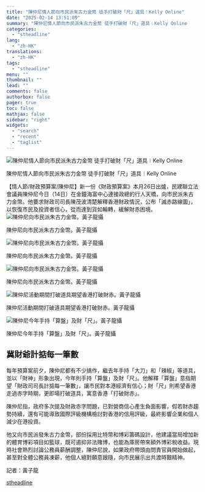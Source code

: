 ```yaml
---
title: "陳仲尼情人節向市民派朱古力金幣 徒手打破財「尺」道具︱Kelly Online"
date: "2025-02-14 13:51:09"
summary: "陳仲尼情人節向市民派朱古力金幣 徒手打破財「尺」道具︱Kelly Online       ..."
categories:
  - "stheadline"
lang:
  - "zh-HK"
translations:
  - "zh-HK"
tags:
  - "stheadline"
menu: ""
thumbnail: ""
lead: ""
comments: false
authorbox: false
pager: true
toc: false
mathjax: false
sidebar: "right"
widgets:
  - "search"
  - "recent"
  - "taglist"
---
```


![陳仲尼情人節向市民派朱古力金幣 徒手打破財「尺」道具︱Kelly Online](https://image.stheadline.com/f/680p0/0x0/100/none/b9c503186805251fc916c1f69e3140ec/stheadline/inewsmedia/20250214/_2025021413414980022.jpg)

陳仲尼情人節向市民派朱古力金幣 徒手打破財「尺」道具︱Kelly Online




【情人節/財政預算案/陳仲尼】新一份《財政預算案》本月26日出爐，民建聯立法會議員陳仲尼今日（14日）在金鐘海富中心連接政總的行人天橋，向市民派朱古力金幣。他要求財政司司長陳茂波清楚解釋香港財政情況，公布「滅赤路線圖」，以恢復市民及投資者信心，從而達到貨如輪轉，緩解財赤困境。
 ![陳仲尼向市民派朱古力金幣。黃子龍攝](https://image.hkhl.hk/f/1024p0/0x0/100/none/fc2b6cac5a6a5be1456bf3752f8df1d1/2025-02/KakaoTalk_20250214_132121567_02.jpg)


陳仲尼向市民派朱古力金幣。黃子龍攝



 ![陳仲尼向市民派朱古力金幣。黃子龍攝](https://image.hkhl.hk/f/1024p0/0x0/100/none/17e5731db29ddc1cabbe44411a2089d1/2025-02/KakaoTalk_20250214_132121567_04.jpg)


陳仲尼向市民派朱古力金幣。黃子龍攝



 ![陳仲尼向市民派朱古力金幣。黃子龍攝](https://image.hkhl.hk/f/1024p0/0x0/100/none/a815c1c59f09be81e0c20769d09ddde3/2025-02/KakaoTalk_20250214_132121567_03.jpg)


陳仲尼向市民派朱古力金幣。黃子龍攝



 ![陳仲尼活動期間打破道具期望香港打破財赤。黃子龍攝](https://image.hkhl.hk/f/1024p0/0x0/100/none/17322210da44dc02972589552fa1a54a/2025-02/KakaoTalk_20250214_132121567_06.jpg)


陳仲尼活動期間打破道具期望香港打破財赤。黃子龍攝



 ![陳仲尼今年手持「算盤」及財「尺」。黃子龍攝](https://image.hkhl.hk/f/1024p0/0x0/100/none/654db424e69bf9eeeb32a0523e6ffe36/2025-02/KakaoTalk_20250214_132121567_10.jpg)


陳仲尼今年手持「算盤」及財「尺」。黃子龍攝




冀財爺計掂每一筆數
---------

每年預算案前夕，陳仲尼都有不少搞作，繼去年手持「大刀」和「辣椒」等道具，並以「財神」形象出現，今年則手持「算盤」及財「尺」。他解釋「算盤」意指期望「財政司司長計掂每一筆數」，讓市民對本港經濟有信心；財「尺」則希望香港走過赤字時期，更即場打破道具，寓意香港「打破財赤」。

陳仲尼指，政府多次提及財政赤字問題，已對營商信心產生負面影響，假若財赤趨勢持續，還有可能導致國際評級機構檢討對香港的信用評級，最終影響企業和個人減少在港投資。

他又向市民派發朱古力金幣，部份採用比特幣和博彩籌碼設計，他建議當局增加新的體育博彩項目如籃球，既可遏抑非法賭博，也能為庫房帶來額外博彩稅收益。現時社會熱烈討論公務員薪酬調整，陳仲尼說，如果政府帶頭由問責官員開始做起，甚至對全體公務員凍薪，他個人絕對願意跟隨，向市民展示出共渡時艱精神。  

  

記者：黃子龍

[stheadline](https://std.stheadline.com/realtime/article/2052753/即時-港聞-陳仲尼情人節向市民派朱古力金幣-徒手打破財-尺-道具︱Kelly-Online)
